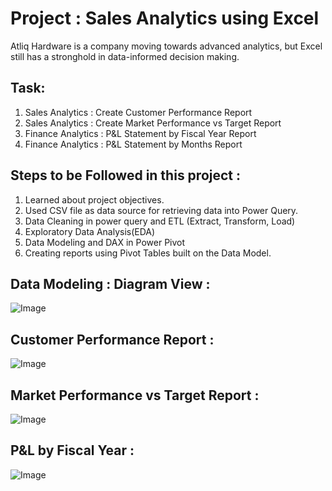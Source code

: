 # Project : Sales Analytics using Excel
 <u></u> 
Atliq Hardware is a company moving towards advanced analytics, but Excel still has a stronghold in data-informed decision making.

## Task:
<u></u>
1. Sales Analytics : Create Customer Performance Report
2. Sales Analytics : Create Market Performance vs Target Report
3. Finance Analytics : P&L Statement by Fiscal Year Report
4. Finance Analytics : P&L Statement by Months Report

## Steps to be Followed in this project :
<u></u>
1. Learned about project objectives.
3. Used CSV file as data source for retrieving data into Power Query.
4. Data Cleaning in power query and ETL (Extract, Transform, Load)
5. Exploratory Data Analysis(EDA)
6. Data Modeling and DAX in Power Pivot
7. Creating reports using Pivot Tables built on the Data Model.


## Data Modeling : Diagram View :
![Image](https://github.com/user-attachments/assets/b984cbcd-41d2-4ae0-b339-1c408103d15e)


## Customer Performance Report :
![Image](https://github.com/user-attachments/assets/c16fe473-93f5-41ca-b9e0-b2a810c6dbb7)


## Market Performance vs Target Report :
![Image](https://github.com/user-attachments/assets/cbd78b8b-9758-4b5a-a94f-8fd6bf7e70be)


## P&L by Fiscal Year :
![Image](https://github.com/user-attachments/assets/c9800177-aa6c-43df-99c1-352b6b62f1d5)
